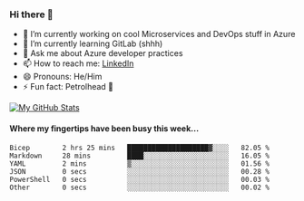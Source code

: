 ### Hi there 👋

- 🔭 I’m currently working on cool Microservices and DevOps stuff in Azure
- 🌱 I’m currently learning GitLab (shhh)
- 💬 Ask me about Azure developer practices
- 📫 How to reach me: [LinkedIn](https://www.linkedin.com/in/gordonbyers/)
- 😄 Pronouns: He/Him 
- ⚡ Fun fact: Petrolhead 🚙

[![My GitHub Stats](https://github-readme-stats.vercel.app/api/?username=gordonby&count_private=true&theme=tokyonight&showicons=true)]()
<!--[![My GitHub Language Stats](https://github-readme-stats.vercel.app/api/top-langs/?username=gordonby&langs_count=5&theme=tokyonight)]()-->

#### Where my fingertips have been busy this week... 
<!--START_SECTION:waka-->

```text
Bicep        2 hrs 25 mins   ████████████████████▓░░░░   82.05 %
Markdown     28 mins         ████░░░░░░░░░░░░░░░░░░░░░   16.05 %
YAML         2 mins          ▒░░░░░░░░░░░░░░░░░░░░░░░░   01.56 %
JSON         0 secs          ░░░░░░░░░░░░░░░░░░░░░░░░░   00.28 %
PowerShell   0 secs          ░░░░░░░░░░░░░░░░░░░░░░░░░   00.03 %
Other        0 secs          ░░░░░░░░░░░░░░░░░░░░░░░░░   00.02 %
```

<!--END_SECTION:waka-->
